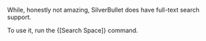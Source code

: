 While, honestly not amazing, SilverBullet does have full-text search support.

To use it, run the {[Search Space]} command.